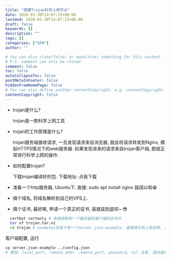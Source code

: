 ```yaml
---
title: "搭建Trojan科学上网节点"
date: 2020-03-30T14:07:23+08:00
lastmod: 2020-03-30T14:07:23+08:00
draft: false
keywords: []
description: ""
tags: []
categories: ["GFW"]
author: ""

# You can also close(false) or open(true) something for this content.
# P.S. comment can only be closed
comment: false
toc: false
autoCollapseToc: false
postMetaInFooter: false
hiddenFromHomePage: false
# You can also define another contentCopyright. e.g. contentCopyright: "This is another copyright."
contentCopyright: false
---
```

<!--more-->

+ trojan是什么?

  trojan是一款科学上网工具

+ trojan的工作原理是什么?

  trojan服务端接收请求, 一旦发现请求来自浏览器, 就会将请求转发到Nginx, 模拟HTTPS情况下的web服务器. 如果发现进来的请求来自trojan客户端, 那就正常进行科学上网的操作.

+ 如何配置trojan?

  下载trojan编译好的包. 下载地址: 点我下载

* 准备一个http服务器, Ubuntu下, 直接: sudo apt install nginx 就阔以啦😁

* 搞个域名, 将域名解析到自己的VPS上.

* 搞个证书, 最好嘛, 申请一个真正的证书, 装就装到底呗~ 😎

```bash
  certbot certonly # 直接获取到一个服务器和客户端的证书对
  tar xf trojan.tar.xz
  cd trojan # examples目录下有一个server.json-example, 直接拷贝到上层目录, 并且改名为: config.json 一般只需要更改password字段和ssl字段就阔以了
```

客户端配置, 运行

```bash
cp server.json-example ../config.json
# 更改: local_port, remote_addr, remote_port, password, ssl 注意, 因为我们都使用的是真正的证书, 所以, ssl项里面, "verify": true, "verify_hostname": true, 真正的证书, 真正的域名, 都填true
```